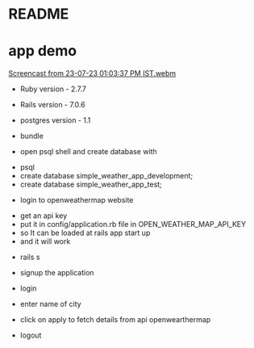 # README
# app demo

[Screencast from 23-07-23 01:03:37 PM IST.webm](https://github.com/ganeshchothve/simple_weather_app/assets/84216414/d3389526-bd77-4f03-8e08-3028837f681b)


* Ruby version - 2.7.7

* Rails version - 7.0.6

* postgres version - 1.1

* bundle

* open psql shell and create database with
 - psql
 - create database simple_weather_app_development;
 - create database simple_weather_app_test;

* login to openweathermap website
 - get an api key
 - put it in config/application.rb file in OPEN_WEATHER_MAP_API_KEY
 - so It can be loaded at rails app start up
 - and it will work

* rails s

* signup the application

* login

* enter name of city

* click on apply to fetch details from api openwearthermap

* logout
